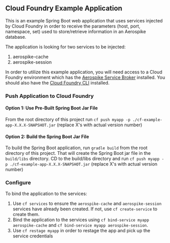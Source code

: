 ## Cloud Foundry Example Application

This is an example Spring Boot web application that uses services injected by Cloud Foundry in order to receive the parameters (host, port, namespace, set) used to store/retrieve information in an Aerospike database.

The application is looking for two services to be injected:

1. aerospike-cache
2. aerospike-session

In order to utilize this example application, you will need access to a Cloud Foundry environment which has the [Aerospike Service Broker](https://github.com/aerospike/cf-aerospike-service-broker.git) installed. You should also have the [Cloud Foundry CLI](https://github.com/cloudfoundry/cli.git) installed.

### Push Application to Cloud Foundry

#### Option 1: Use Pre-Built Spring Boot Jar File

From the root directory of this project run ```cf push myapp -p ./cf-example-app-X.X.X-SNAPSHOT.jar``` (replace X's with actual version number)

#### Option 2: Build the Spring Boot Jar File

To build the Spring Boot application, run ```gradle build``` from the root directory of this project. That will create the Spring Boot jar file in the ```build/libs``` directory.
CD to the build/libs directory and run ```cf push myapp -p ./cf-example-app-X.X.X-SNAPSHOT.jar``` (replace X's with actual version number)

### Configure

To bind the application to the services:
1. Use ```cf services``` to ensure the ```aerospike-cache``` and ```aerospike-session``` services have already been created. If not, use ```cf create-service``` to create them.
2. Bind the application to the services using ```cf bind-service myapp aerospike-cache``` and ```cf bind-service myapp aerospike-session```.
3. Use ```cf restage myapp``` in order to restage the app and pick up the service credentials

